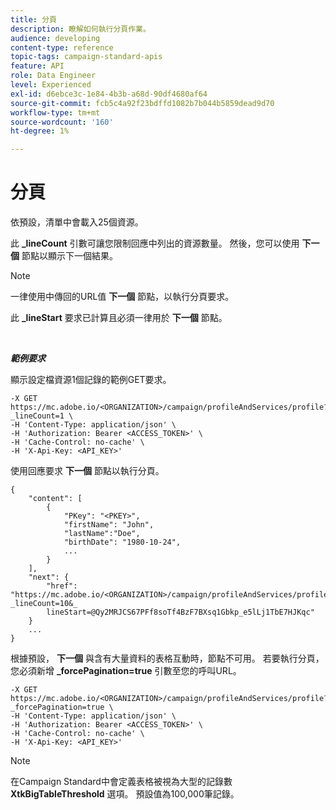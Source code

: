```yaml
---
title: 分頁
description: 瞭解如何執行分頁作業。
audience: developing
content-type: reference
topic-tags: campaign-standard-apis
feature: API
role: Data Engineer
level: Experienced
exl-id: d6ebce3c-1e84-4b3b-a68d-90df4680af64
source-git-commit: fcb5c4a92f23bdffd1082b7b044b5859dead9d70
workflow-type: tm+mt
source-wordcount: '160'
ht-degree: 1%

---
```


# 分頁

依預設，清單中會載入25個資源。

此 **_lineCount** 引數可讓您限制回應中列出的資源數量。  然後，您可以使用 **下一個** 節點以顯示下一個結果。

>[!NOTE]
>
>一律使用中傳回的URL值 **下一個** 節點，以執行分頁要求。
>
>此 **_lineStart** 要求已計算且必須一律用於 **下一個** 節點。

<br/>

***範例要求***

顯示設定檔資源1個記錄的範例GET要求。

```
-X GET https://mc.adobe.io/<ORGANIZATION>/campaign/profileAndServices/profile?_lineCount=1 \
-H 'Content-Type: application/json' \
-H 'Authorization: Bearer <ACCESS_TOKEN>' \
-H 'Cache-Control: no-cache' \
-H 'X-Api-Key: <API_KEY>'
```

使用回應要求 **下一個** 節點以執行分頁。

```
{
    "content": [
        {
            "PKey": "<PKEY>",
            "firstName": "John",
            "lastName":"Doe",
            "birthDate": "1980-10-24",
            ...
        }
    ],
    "next": {
        "href": "https://mc.adobe.io/<ORGANIZATION>/campaign/profileAndServices/profile/email?_lineCount=10&_
        lineStart=@Qy2MRJCS67PFf8soTf4BzF7BXsq1Gbkp_e5lLj1TbE7HJKqc"
    }
    ...
}
```

根據預設， **下一個** 與含有大量資料的表格互動時，節點不可用。 若要執行分頁，您必須新增 **_forcePagination=true** 引數至您的呼叫URL。

```
-X GET https://mc.adobe.io/<ORGANIZATION>/campaign/profileAndServices/profile?_forcePagination=true \
-H 'Content-Type: application/json' \
-H 'Authorization: Bearer <ACCESS_TOKEN>' \
-H 'Cache-Control: no-cache' \
-H 'X-Api-Key: <API_KEY>'
```

>[!NOTE]
>
>在Campaign Standard中會定義表格被視為大型的記錄數 **XtkBigTableThreshold** 選項。 預設值為100,000筆記錄。
